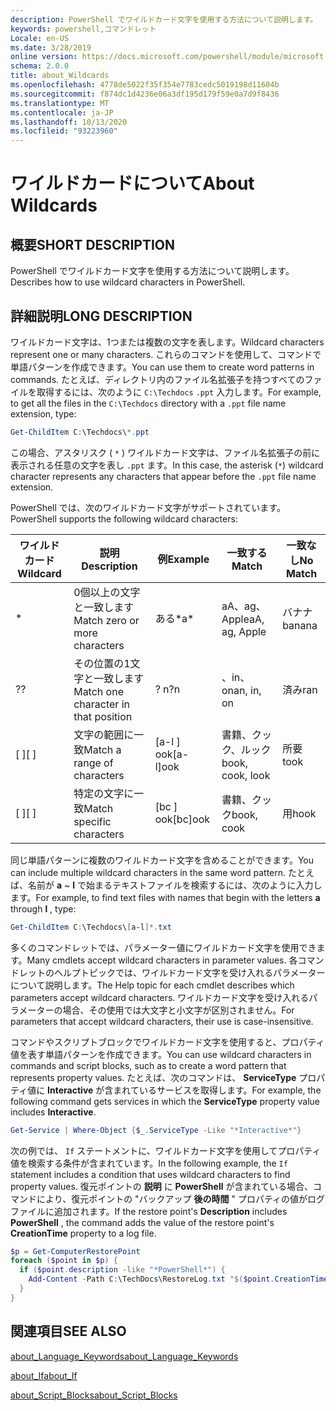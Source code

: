 ```yaml
---
description: PowerShell でワイルドカード文字を使用する方法について説明します。
keywords: powershell,コマンドレット
Locale: en-US
ms.date: 3/28/2019
online version: https://docs.microsoft.com/powershell/module/microsoft.powershell.core/about/about_wildcards?view=powershell-7.1&WT.mc_id=ps-gethelp
schema: 2.0.0
title: about_Wildcards
ms.openlocfilehash: 4778de5022f35f354e7783cedc5019198d11604b
ms.sourcegitcommit: f874dc1d4236e06a3df195d179f59e0a7d9f8436
ms.translationtype: MT
ms.contentlocale: ja-JP
ms.lasthandoff: 10/13/2020
ms.locfileid: "93223960"
---
```

# <a name="about-wildcards"></a><span data-ttu-id="e317c-104">ワイルドカードについて</span><span class="sxs-lookup"><span data-stu-id="e317c-104">About Wildcards</span></span>

## <a name="short-description"></a><span data-ttu-id="e317c-105">概要</span><span class="sxs-lookup"><span data-stu-id="e317c-105">SHORT DESCRIPTION</span></span>

<span data-ttu-id="e317c-106">PowerShell でワイルドカード文字を使用する方法について説明します。</span><span class="sxs-lookup"><span data-stu-id="e317c-106">Describes how to use wildcard characters in PowerShell.</span></span>

## <a name="long-description"></a><span data-ttu-id="e317c-107">詳細説明</span><span class="sxs-lookup"><span data-stu-id="e317c-107">LONG DESCRIPTION</span></span>

<span data-ttu-id="e317c-108">ワイルドカード文字は、1つまたは複数の文字を表します。</span><span class="sxs-lookup"><span data-stu-id="e317c-108">Wildcard characters represent one or many characters.</span></span> <span data-ttu-id="e317c-109">これらのコマンドを使用して、コマンドで単語パターンを作成できます。</span><span class="sxs-lookup"><span data-stu-id="e317c-109">You can use them to create word patterns in commands.</span></span> <span data-ttu-id="e317c-110">たとえば、ディレクトリ内のファイル名拡張子を持つすべてのファイルを取得するには、次のように `C:\Techdocs` `.ppt` 入力します。</span><span class="sxs-lookup"><span data-stu-id="e317c-110">For example, to get all the files in the `C:\Techdocs` directory with a `.ppt` file name extension, type:</span></span>

```powershell
Get-ChildItem C:\Techdocs\*.ppt
```

<span data-ttu-id="e317c-111">この場合、アスタリスク ( `*` ) ワイルドカード文字は、ファイル名拡張子の前に表示される任意の文字を表し `.ppt` ます。</span><span class="sxs-lookup"><span data-stu-id="e317c-111">In this case, the asterisk (`*`) wildcard character represents any characters that appear before the `.ppt` file name extension.</span></span>

<span data-ttu-id="e317c-112">PowerShell では、次のワイルドカード文字がサポートされています。</span><span class="sxs-lookup"><span data-stu-id="e317c-112">PowerShell supports the following wildcard characters:</span></span>

|<span data-ttu-id="e317c-113">ワイルドカード</span><span class="sxs-lookup"><span data-stu-id="e317c-113">Wildcard</span></span>|<span data-ttu-id="e317c-114">説明</span><span class="sxs-lookup"><span data-stu-id="e317c-114">Description</span></span>               |<span data-ttu-id="e317c-115">例</span><span class="sxs-lookup"><span data-stu-id="e317c-115">Example</span></span> |<span data-ttu-id="e317c-116">一致する</span><span class="sxs-lookup"><span data-stu-id="e317c-116">Match</span></span>        |<span data-ttu-id="e317c-117">一致なし</span><span class="sxs-lookup"><span data-stu-id="e317c-117">No Match</span></span>|
|--------|--------------------------|--------|-------------|--------|
|\*      |<span data-ttu-id="e317c-118">0個以上の文字と一致します</span><span class="sxs-lookup"><span data-stu-id="e317c-118">Match zero or more characters</span></span> | <span data-ttu-id="e317c-119">ある\*</span><span class="sxs-lookup"><span data-stu-id="e317c-119">a\*</span></span>  | <span data-ttu-id="e317c-120">aA、ag、Apple</span><span class="sxs-lookup"><span data-stu-id="e317c-120">aA, ag, Apple</span></span> | <span data-ttu-id="e317c-121">バナナ</span><span class="sxs-lookup"><span data-stu-id="e317c-121">banana</span></span> |
|<span data-ttu-id="e317c-122">?</span><span class="sxs-lookup"><span data-stu-id="e317c-122">?</span></span>       |<span data-ttu-id="e317c-123">その位置の1文字と一致します</span><span class="sxs-lookup"><span data-stu-id="e317c-123">Match one character in that position</span></span> | <span data-ttu-id="e317c-124">? n</span><span class="sxs-lookup"><span data-stu-id="e317c-124">?n</span></span> | <span data-ttu-id="e317c-125">、in、on</span><span class="sxs-lookup"><span data-stu-id="e317c-125">an, in, on</span></span> | <span data-ttu-id="e317c-126">済み</span><span class="sxs-lookup"><span data-stu-id="e317c-126">ran</span></span> |
|<span data-ttu-id="e317c-127">\[ \]</span><span class="sxs-lookup"><span data-stu-id="e317c-127">\[ \]</span></span>   |<span data-ttu-id="e317c-128">文字の範囲に一致</span><span class="sxs-lookup"><span data-stu-id="e317c-128">Match a range of characters</span></span> | <span data-ttu-id="e317c-129">\[a-l \] ook</span><span class="sxs-lookup"><span data-stu-id="e317c-129">\[a-l\]ook</span></span> | <span data-ttu-id="e317c-130">書籍、クック、ルック</span><span class="sxs-lookup"><span data-stu-id="e317c-130">book, cook, look</span></span> | <span data-ttu-id="e317c-131">所要</span><span class="sxs-lookup"><span data-stu-id="e317c-131">took</span></span> |
|<span data-ttu-id="e317c-132">\[ \]</span><span class="sxs-lookup"><span data-stu-id="e317c-132">\[ \]</span></span>   |<span data-ttu-id="e317c-133">特定の文字に一致</span><span class="sxs-lookup"><span data-stu-id="e317c-133">Match specific characters</span></span> | <span data-ttu-id="e317c-134">\[bc \] ook</span><span class="sxs-lookup"><span data-stu-id="e317c-134">\[bc\]ook</span></span> | <span data-ttu-id="e317c-135">書籍、クック</span><span class="sxs-lookup"><span data-stu-id="e317c-135">book, cook</span></span> | <span data-ttu-id="e317c-136">用</span><span class="sxs-lookup"><span data-stu-id="e317c-136">hook</span></span> |

<span data-ttu-id="e317c-137">同じ単語パターンに複数のワイルドカード文字を含めることができます。</span><span class="sxs-lookup"><span data-stu-id="e317c-137">You can include multiple wildcard characters in the same word pattern.</span></span> <span data-ttu-id="e317c-138">たとえば、名前が **a** ~ **l** で始まるテキストファイルを検索するには、次のように入力します。</span><span class="sxs-lookup"><span data-stu-id="e317c-138">For example, to find text files with names that begin with the letters **a** through **l** , type:</span></span>

```powershell
Get-ChildItem C:\Techdocs\[a-l]*.txt
```

<span data-ttu-id="e317c-139">多くのコマンドレットでは、パラメーター値にワイルドカード文字を使用できます。</span><span class="sxs-lookup"><span data-stu-id="e317c-139">Many cmdlets accept wildcard characters in parameter values.</span></span> <span data-ttu-id="e317c-140">各コマンドレットのヘルプトピックでは、ワイルドカード文字を受け入れるパラメーターについて説明します。</span><span class="sxs-lookup"><span data-stu-id="e317c-140">The Help topic for each cmdlet describes which parameters accept wildcard characters.</span></span> <span data-ttu-id="e317c-141">ワイルドカード文字を受け入れるパラメーターの場合、その使用では大文字と小文字が区別されません。</span><span class="sxs-lookup"><span data-stu-id="e317c-141">For parameters that accept wildcard characters, their use is case-insensitive.</span></span>

<span data-ttu-id="e317c-142">コマンドやスクリプトブロックでワイルドカード文字を使用すると、プロパティ値を表す単語パターンを作成できます。</span><span class="sxs-lookup"><span data-stu-id="e317c-142">You can use wildcard characters in commands and script blocks, such as to create a word pattern that represents property values.</span></span> <span data-ttu-id="e317c-143">たとえば、次のコマンドは、 **ServiceType** プロパティ値に **Interactive** が含まれているサービスを取得します。</span><span class="sxs-lookup"><span data-stu-id="e317c-143">For example, the following command gets services in which the **ServiceType** property value includes **Interactive**.</span></span>

```powershell
Get-Service | Where-Object {$_.ServiceType -Like "*Interactive*"}
```

<span data-ttu-id="e317c-144">次の例では、 `If` ステートメントに、ワイルドカード文字を使用してプロパティ値を検索する条件が含まれています。</span><span class="sxs-lookup"><span data-stu-id="e317c-144">In the following example, the `If` statement includes a condition that uses wildcard characters to find property values.</span></span> <span data-ttu-id="e317c-145">復元ポイントの **説明** に **PowerShell** が含まれている場合、コマンドにより、復元ポイントの "バックアップ **後の時間** " プロパティの値がログファイルに追加されます。</span><span class="sxs-lookup"><span data-stu-id="e317c-145">If the restore point's **Description** includes **PowerShell** , the command adds the value of the restore point's **CreationTime** property to a log file.</span></span>

```powershell
$p = Get-ComputerRestorePoint
foreach ($point in $p) {
  if ($point.description -like "*PowerShell*") {
    Add-Content -Path C:\TechDocs\RestoreLog.txt "$($point.CreationTime)"
  }
}
```

## <a name="see-also"></a><span data-ttu-id="e317c-146">関連項目</span><span class="sxs-lookup"><span data-stu-id="e317c-146">SEE ALSO</span></span>

[<span data-ttu-id="e317c-147">about_Language_Keywords</span><span class="sxs-lookup"><span data-stu-id="e317c-147">about_Language_Keywords</span></span>](about_Language_Keywords.md)

[<span data-ttu-id="e317c-148">about_If</span><span class="sxs-lookup"><span data-stu-id="e317c-148">about_If</span></span>](about_If.md)

[<span data-ttu-id="e317c-149">about_Script_Blocks</span><span class="sxs-lookup"><span data-stu-id="e317c-149">about_Script_Blocks</span></span>](about_Script_Blocks.md)

